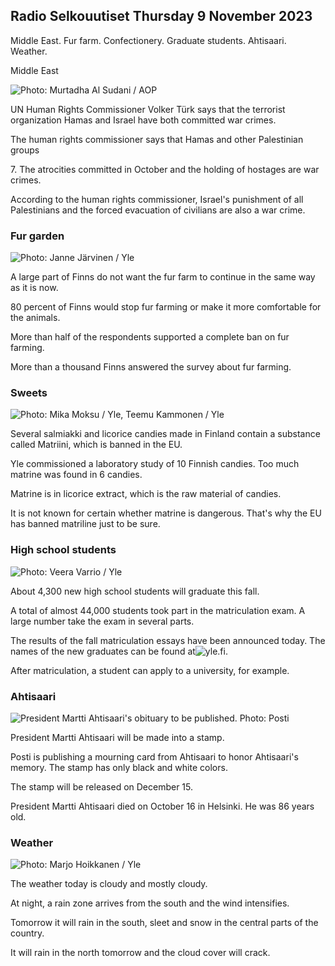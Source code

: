 ## Radio Selkouutiset Thursday 9 November 2023

Middle East. Fur farm. Confectionery. Graduate students. Ahtisaari. Weather.

Middle East

![ Photo: Murtadha Al Sudani / AOP](https://images.cdn.yle.fi/image/upload/c_crop,h_3078,w_5472,x_0,y_570/ar_1.7777777777777777,c_fill,g_faces,h_675,w_1200/dpr_1.0/q_auto:eco/f_auto/fl_lossy/v1699096585/39-11958306546279b91a3b)

UN Human Rights Commissioner Volker Türk says that the terrorist organization Hamas and Israel have both committed war crimes.

The human rights commissioner says that Hamas and other Palestinian groups

7\. The atrocities committed in October and the holding of hostages are war crimes.

According to the human rights commissioner, Israel's punishment of all Palestinians and the forced evacuation of civilians are also a war crime.

### Fur garden

![ Photo: Janne Järvinen / Yle](https://images.cdn.yle.fi/image/upload/c_crop,h_4024,w_7154,x_3,y_757/ar_1.7777777777777777,c_fill,g_faces,h_675,w_1200/dpr_1.0/q_auto:eco/f_auto/fl_lossy/v1696520411/39-1181991651ed3e183fc7)

A large part of Finns do not want the fur farm to continue in the same way as it is now.

80 percent of Finns would stop fur farming or make it more comfortable for the animals.

More than half of the respondents supported a complete ban on fur farming.

More than a thousand Finns answered the survey about fur farming.

### Sweets

![ Photo: Mika Moksu / Yle, Teemu Kammonen / Yle](https://images.cdn.yle.fi/image/upload/c_crop,h_1814,w_3217,x_0,y_0/ar_1.7777777777777777,c_fill,g_faces,h_675,w_1200/dpr_1.0/q_auto:eco/f_auto/fl_lossy/v1699517933/39-1197951654c95aa03257)

Several salmiakki and licorice candies made in Finland contain a substance called Matriini, which is banned in the EU.

Yle commissioned a laboratory study of 10 Finnish candies. Too much matrine was found in 6 candies.

Matrine is in licorice extract, which is the raw material of candies.

It is not known for certain whether matrine is dangerous. That's why the EU has banned matriline just to be sure.

### High school students

![ Photo: Veera Varrio / Yle](https://images.cdn.yle.fi/image/upload/c_crop,h_1080,w_1919,x_0,y_0/ar_1.7777777777777777,c_fill,g_faces,h_675,w_1200/dpr_1.0/q_auto:eco/f_auto/fl_lossy/v1699354150/39-11968216549e8120dbd8)

About 4,300 new high school students will graduate this fall.

A total of almost 44,000 students took part in the matriculation exam. A large number take the exam in several parts.

The results of the fall matriculation essays have been announced today. The names of the new graduates can be found at![yle.fi](https://yle.fi/a/74-20057938).

After matriculation, a student can apply to a university, for example.

### Ahtisaari

![President Martti Ahtisaari's obituary to be published. Photo: Posti](https://images.cdn.yle.fi/image/upload/c_crop,h_839,w_1497,x_0,y_0/ar_1.7777777777777777,c_fill,g_faces,h_675,w_1200/dpr_1.0/q_auto:eco/f_auto/fl_lossy/v1699530416/39-1198123654cc6189c3ab)

President Martti Ahtisaari will be made into a stamp.

Posti is publishing a mourning card from Ahtisaari to honor Ahtisaari's memory. The stamp has only black and white colors.

The stamp will be released on December 15.

President Martti Ahtisaari died on October 16 in Helsinki. He was 86 years old.

### Weather

![ Photo: Marjo Hoikkanen / Yle](https://images.cdn.yle.fi/image/upload/c_crop,h_1080,w_1919,x_0,y_0/ar_1.7777777777777777,c_fill,g_faces,h_675,w_1200/dpr_1.0/q_auto:eco/f_auto/fl_lossy/v1699507570/39-1197896654c6d10b133e)

The weather today is cloudy and mostly cloudy.

At night, a rain zone arrives from the south and the wind intensifies.

Tomorrow it will rain in the south, sleet and snow in the central parts of the country.

It will rain in the north tomorrow and the cloud cover will crack.